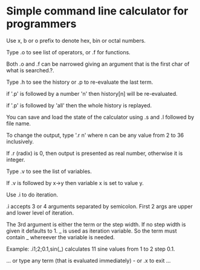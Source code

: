 Simple command line calculator for programmers
==============================================

Use x, b or o prefix to denote hex, bin or octal numbers.

Type .o to see list of operators, or .f for functions.

Both .o and .f can be narrowed giving an argument that is the first char of what is searched.?.

Type .h to see the history or .p to re-evaluate the last term.

if '.p' is followed by a number 'n' then history[n] will be re-evaluated.

if '.p' is followed by 'all' then the whole history is replayed.

You can save and load the state of the calculator using .s and .l followed by file name.

To change the output, type '.r n' where n can be any value from 2 to 36 inclusively.

If .r (radix) is 0, then output is presented as real number, otherwise it is integer.

Type .v to see the list of variables.

If .v is followed by x->y then variable x is set to value y.

Use .i to do iteration.

.i accepts 3 or 4 arguments separated by semicolon. First 2 args are upper and lower level of iteration.

The 3rd argument is either the term or the step width. If no step width is given it defaults to 1.
_ is used as iteration variable. So the term must contain _ whereever the variable is needed.

Example: .i1;2;0.1,sin(_) calculates 11 sine values from 1 to 2 step 0.1.

... or type any term (that is evaluated immediately) - or .x to exit ...
